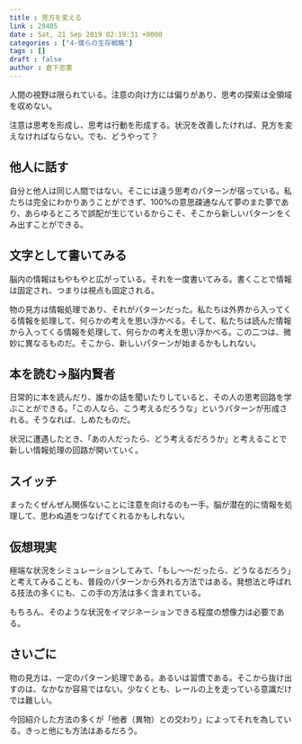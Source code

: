 ```yaml
---
title : 見方を変える
link : 29485
date : Sat, 21 Sep 2019 02:19:31 +0000
categories : ["4-僕らの生存戦略"]
tags : []
draft : false
author : 倉下忠憲
---
```


人間の視野は限られている。注意の向け方には偏りがあり、思考の探索は全領域を収めない。

注意は思考を形成し、思考は行動を形成する。状況を改善したければ、見方を変えなければならない。でも、どうやって？

<h2>他人に話す</h2>

自分と他人は同じ人間ではない。そこには違う思考のパターンが宿っている。私たちは完全にわかりあうことができず、100%の意思疎通なんて夢のまた夢であり、あらゆるところで誤配が生じているからこそ、そこから新しいパターンをくみ出すことができる。

<h2>文字として書いてみる</h2>

脳内の情報はもやもやと広がっている。それを一度書いてみる。書くことで情報は固定され、つまりは視点も固定される。

物の見方は情報処理であり、それがパターンだった。私たちは外界から入ってくる情報を処理して、何らかの考えを思い浮かべる。そして、私たちは読んだ情報から入ってくる情報を処理して、何らかの考えを思い浮かべる。この二つは、微妙に異なるものだ。そこから、新しいパターンが始まるかもしれない。

<h2>本を読む→脳内賢者</h2>

日常的に本を読んだり、誰かの話を聞いたりしていると、その人の思考回路を学ぶことができる。「この人なら、こう考えるだろうな」というパターンが形成される。そうなれば、しめたものだ。

状況に遭遇したとき、「あの人だったら、どう考えるだろうか」と考えることで新しい情報処理の回路が開いていく。

<h2>スイッチ</h2>

まったくぜんぜん関係ないことに注意を向けるのも一手。脳が潜在的に情報を処理して、思わぬ道をつなげてくれるかもしれない。

<h2>仮想現実</h2>

極端な状況をシミュレーションしてみて、「もし〜〜だったら、どうなるだろう」と考えてみることも、普段のパターンから外れる方法ではある。発想法と呼ばれる技法の多くにも、この手の方法は多く含まれている。

もちろん、そのような状況をイマジネーションできる程度の想像力は必要である。

<h2>さいごに</h2>

物の見方は、一定のパターン処理である。あるいは習慣である。そこから抜け出すのは、なかなか容易ではない。少なくとも、レールの上を走っている意識だけでは難しい。

今回紹介した方法の多くが「他者（異物）との交わり」によってそれを為している。きっと他にも方法はあるだろう。


